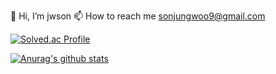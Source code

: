 👋 Hi, I’m jwson
📫 How to reach me sonjungwoo9@gmail.com

[![Solved.ac Profile](http://mazassumnida.wtf/api/v2/generate_badge?boj=sonjungwoo9)](https://solved.ac/sonjungwoo9/)

[![Anurag's github stats](https://github-readme-stats.vercel.app/api?username=jwson-automation)](https://github.com/anuraghazra/github-readme-stats)

<!---
jwson-automation/jwson-automation is a ✨ special ✨ repository because its `README.md` (this file) appears on your GitHub profile.
You can click the Preview link to take a look at your changes.
--->
